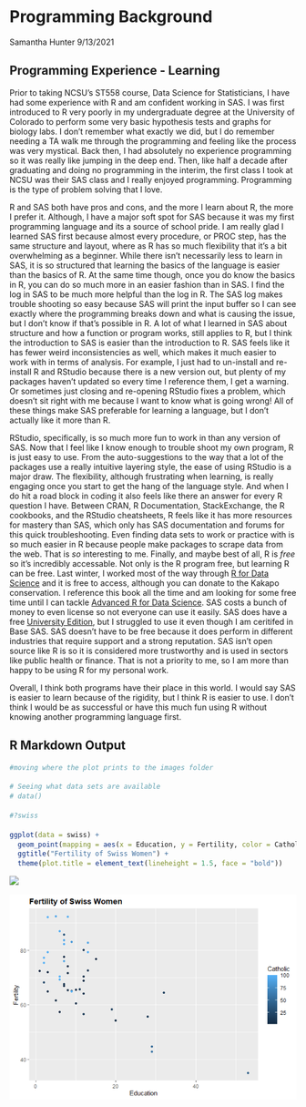 Programming Background
================
Samantha Hunter
9/13/2021

## Programming Experience - Learning

Prior to taking NCSU’s ST558 course, Data Science for Statisticians, I
have had some experience with R and am confident working in SAS. I was
first introduced to R very poorly in my undergraduate degree at the
University of Colorado to perform some very basic hypothesis tests and
graphs for biology labs. I don’t remember what exactly we did, but I do
remember needing a TA walk me through the programming and feeling like
the process was very mystical. Back then, I had absolutely no experience
programming so it was really like jumping in the deep end. Then, like
half a decade after graduating and doing no programming in the interim,
the first class I took at NCSU was their SAS class and I really enjoyed
programming. Programming is the type of problem solving that I love.

R and SAS both have pros and cons, and the more I learn about R, the
more I prefer it. Although, I have a major soft spot for SAS because it
was my first programming language and its a source of school pride. I am
really glad I learned SAS first because almost every procedure, or PROC
step, has the same structure and layout, where as R has so much
flexibility that it’s a bit overwhelming as a beginner. While there
isn’t necessarily less to learn in SAS, it is so structured that
learning the basics of the language is easier than the basics of R. At
the same time though, once you do know the basics in R, you can do so
much more in an easier fashion than in SAS. I find the log in SAS to be
much more helpful than the log in R. The SAS log makes trouble shooting
so easy because SAS will print the input buffer so I can see exactly
where the programming breaks down and what is causing the issue, but I
don’t know if that’s possible in R. A lot of what I learned in SAS about
structure and how a function or program works, still applies to R, but I
think the introduction to SAS is easier than the introduction to R. SAS
feels like it has fewer weird inconsistencies as well, which makes it
much easier to work with in terms of analysis. For example, I just had
to un-install and re-install R and RStudio because there is a new
version out, but plenty of my packages haven’t updated so every time I
reference them, I get a warning. Or sometimes just closing and
re-opening RStudio fixes a problem, which doesn’t sit right with me
because I want to know what is going wrong! All of these things make SAS
preferable for learning a language, but I don’t actually like it more
than R.

RStudio, specifically, is so much more fun to work in than any version
of SAS. Now that I feel like I know enough to trouble shoot my own
program, R is just easy to use. From the auto-suggestions to the way
that a lot of the packages use a really intuitive layering style, the
ease of using RStudio is a major draw. The flexibility, although
frustrating when learning, is really engaging once you start to get the
hang of the language style. And when I do hit a road block in coding it
also feels like there an answer for every R question I have. Between
CRAN, R Documentation, StackExchange, the R cookbooks, and the RStudio
cheatsheets, R feels like it has more resources for mastery than SAS,
which only has SAS documentation and forums for this quick
troubleshooting. Even finding data sets to work or practice with is so
much easier in R because people make packages to scrape data from the
web. That is *so* interesting to me. Finally, and maybe best of all, R
is *free* so it’s incredibly accessable. Not only is the R program free,
but learning R can be free. Last winter, I worked most of the way
through [R for Data Science](https://r4ds.had.co.nz/) and it is free to
access, although you can donate to the Kakapo conservation. I reference
this book all the time and am looking for some free time until I can
tackle [Advanced R for Data Science](https://adv-r.hadley.nz/). SAS
costs a bunch of money to even license so not everyone can use it
easily. SAS does have a free [University
Edition](https://www.sas.com/en_au/offers/why-learn-sas-lp/thank-you/thky-banner.html),
but I struggled to use it even though I am ceritifed in Base SAS. SAS
doesn’t have to be free because it does perform in different industries
that require support and a strong reputation. SAS isn’t open source like
R is so it is considered more trustworthy and is used in sectors like
public health or finance. That is not a priority to me, so I am more
than happy to be using R for my personal work.

Overall, I think both programs have their place in this world. I would
say SAS is easier to learn because of the rigidity, but I think R is
easier to use. I don’t think I would be as successful or have this much
fun using R without knowing another programming language first.

## R Markdown Output

``` r
#moving where the plot prints to the images folder

# Seeing what data sets are available
# data()

#?swiss

ggplot(data = swiss) +
  geom_point(mapping = aes(x = Education, y = Fertility, color = Catholic)) +
  ggtitle("Fertility of Swiss Women") +
  theme(plot.title = element_text(lineheight = 1.5, face = "bold"))
```

![](C:/Users/jolop/OneDrive/Desktop/Fall21/ST558/sammhunter.github.io/images/plot-1.png)<!-- -->

![SwissPlot](https://raw.githubusercontent.com/sammhunter/sammhunter.github.io/master/images/plot-1.png)

